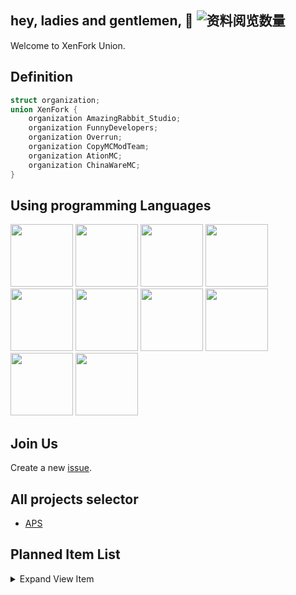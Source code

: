## hey, ladies and gentlemen, 👋 ![资料阅览数量](https://profile-counter.glitch.me/XenFork/count.svg)

Welcome to XenFork Union.

## Definition

```c
struct organization;
union XenFork {
    organization AmazingRabbit_Studio;
    organization FunnyDevelopers;
    organization Overrun;
    organization CopyMCModTeam;
    organization AtionMC;
    organization ChinaWareMC;
}
```

## Using programming Languages
<a href="https://learn.microsoft.com/zh-cn/cpp/cpp/?view=msvc-170"><image src="https://learn.microsoft.com/zh-cn/media/logos/logo_Cplusplus.svg" width=100 height=100></a>
<a href="https://learn.microsoft.com/zh-cn/cpp/c-language/?view=msvc-170"><image src="https://learn.microsoft.com/zh-cn/media/logos/logo_C.svg" width=100 height=100></a>
<a href="https://learn.microsoft.com/zh-cn/dotnet/csharp/"><image src="https://learn.microsoft.com/zh-cn/media/logos/logo_Csharp.svg" width=100 height=100></a>
<a href="https://learn.microsoft.com/zh-cn/dotnet/fsharp/"><image src="https://learn.microsoft.com/zh-cn/media/logos/logo_Fsharp.svg" width=100 height=100></a>
<a href="https://learn.microsoft.com/zh-cn/dotnet/visual-basic/"><image src="https://learn.microsoft.com/zh-cn/media/logos/logo_VB.svg" width=100 height=100></a>
<a href="https://www.java.com/"><image src="https://th.bing.com/th?id=ODLS.f8701c0e-08d1-4088-9d12-62a1b6912ddf&w=32&h=32&qlt=90&pcl=fffffa&o=6&pid=1.2" width=100 height=100></a>
<a href="https://github.com/CraftTweaker"><image src="https://avatars.githubusercontent.com/u/36635386?s=48&v=4" width=100 height=100></a>
<a href="https://github.com/golang"><image src="https://avatars.githubusercontent.com/u/4314092?s=48&v=4" width=100 height=100></a>
<a href="https://github.com/openjdk"><image src="https://avatars.githubusercontent.com/u/41768318?s=200&v=4" width=100 height=100></a>
<a href="https://kotlinlang.org/"><image src="https://resources.jetbrains.com/storage/products/company/brand/logos/Kotlin_icon.png?_gl=1*xdalcv*_ga*MTcxODc2MTczOC4xNjcwNzM5MDMw*_ga_9J976DJZ68*MTcwNzAzMDM5OC41OS4xLjE3MDcwMzA1MzcuMjEuMC4w&_ga=2.230986399.1450681649.1707030399-1718761738.1670739030" width=100 height=100></a>

## Join Us

Create a new [issue](https://github.com/XenFork/.github/issues/new).

## All projects selector
- [APS](https://github.com/XenFork/all-project-version-selector)

## Planned Item List

<details>
<summary>Expand View Item</summary>
<span>

- [SquidCraft](https://github.com/XenFork/SquidCraft)
- [Nucleoplasm](https://github.com/XenFork/nucleoplasm)
- [t Xen All Language Mod](https://github.com/XenFork/tXenAllLanguageMod)
- [CuboidX](https://github.com/XenFork/cuboidx)
- [I18n Input Method](https://github.com/XenFork/I18nInputMethod)
- [flower](https://github.com/XenFork/flower)
- [Recx](https://github.com/XenFork/Recx)
- [Fe2D](https://github.com/XenFork/Fe2D)
- [Compressed](https://github.com/XenFork/Compressed)
- [sins](https://github.com/XenFork/sins)


</span>
</details>
